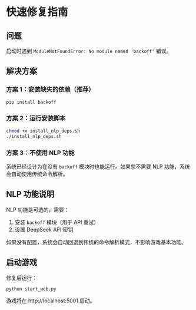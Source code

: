 # 快速修复指南

## 问题
启动时遇到 `ModuleNotFoundError: No module named 'backoff'` 错误。

## 解决方案

### 方案 1：安装缺失的依赖（推荐）
```bash
pip install backoff
```

### 方案 2：运行安装脚本
```bash
chmod +x install_nlp_deps.sh
./install_nlp_deps.sh
```

### 方案 3：不使用 NLP 功能
系统已经设计为在没有 `backoff` 模块时也能运行。如果您不需要 NLP 功能，系统会自动使用传统命令解析。

## NLP 功能说明

NLP 功能是可选的，需要：
1. 安装 `backoff` 模块（用于 API 重试）
2. 设置 DeepSeek API 密钥

如果没有配置，系统会自动回退到传统的命令解析模式，不影响游戏基本功能。

## 启动游戏

修复后运行：
```bash
python start_web.py
```

游戏将在 http://localhost:5001 启动。
